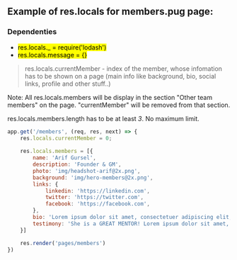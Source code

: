 ## Example of res.locals for members.pug page:

### Dependenties
- <mark>res.locals._ = require('lodash')</mark>
- <mark>res.locals.message = {}</mark>

> res.locals.currentMember - index of the member, whose infomation has to be shown on a page (main info like background, bio, social links, profile and other stuff..)

Note: All res.locals.members will be display in the section "Other team members" on the page. "currentMember" will be removed from that section.

res.locals.members.length has to be at least _3_. No maximum limit.

```js
app.get('/members', (req, res, next) => {
    res.locals.currentMember = 0;
    
    res.locals.members = [{
        name: 'Arif Gursel',
        description: 'Founder & GM',
        photo: 'img/headshot-arif@2x.png',
        background: 'img/hero-members@2x.png',
        links: {
            linkedin: 'https://linkedin.com',
            twitter: 'https://twitter.com',
            facebook: 'https://facebook.com',
        },
        bio: 'Lorem ipsum dolor sit amet, consectetuer adipiscing elit, sed diam nonummy nibh euismod tincidunt ut laoreet dolore magna aliquam erat volutpat. Ut wisi enim ad minim veniam, quis nostrud exerci tation ullamcorper suscipit lobortis nisl ut aliquip ex ea commodo consequat. \n Duis autem vel eum iriure dolor in hendrerit in vulputate velit esse molestie consequat, vel illum dolore eu feugiat nulla facilisis at vero eros et accumsan et iusto odio dignissim qui blandit praesent luptatum zzril delenit augue duis dolore te feugait nulla facilisi. \n Lorem ipsum dolor sit amet, consectetuer adipiscing elit, sed diam nonummy nibh euismod tincidunt ut laoreet dolore magna aliquam erat volutpat. Ut wisi enim ad minim veniam, quis nostrud exerci tation ullamcorper suscipit lobortis nisl ut aliquip ex ea commodo consequat. Duis autem vel eum iriure dolor in hendrerit in vulputate velit esse molestie consequat, vel illum dolore eu feugiat nulla facilisis at vero eros et accumsan et iusto odio dignissim qui blandit praesent luptatum zzril delenit augue duis dolore te feugait nulla facilisi.',
        testimony: 'She is a GREAT MENTOR! Lorem ipsum dolor sit amet, consectetuer adipiscing elit, sed diam nonummy nibh euismod tincidunt ut laoreet dolore magna aliquam erat volutpat.'
    }]

    res.render('pages/members')
})
```